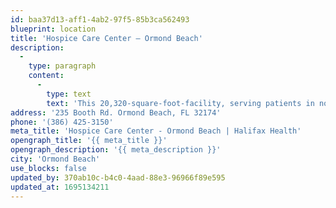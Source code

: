 ```yaml
---
id: baa37d13-aff1-4ab2-97f5-85b3ca562493
blueprint: location
title: 'Hospice Care Center – Ormond Beach'
description:
  -
    type: paragraph
    content:
      -
        type: text
        text: 'This 20,320-square-foot-facility, serving patients in northern Volusia and Flagler counties, features 12 custom, inpatient suites. Many of the architectural and design elements throughout the facility are inspired by the Hotel Ormond, a historic monument.'
address: '235 Booth Rd. Ormond Beach, FL 32174'
phone: '(386) 425-3150'
meta_title: 'Hospice Care Center - Ormond Beach | Halifax Health'
opengraph_title: '{{ meta_title }}'
opengraph_description: '{{ meta_description }}'
city: 'Ormond Beach'
use_blocks: false
updated_by: 370ab10c-b4c0-4aad-88e3-96966f89e595
updated_at: 1695134211
---
```

